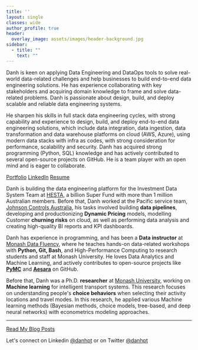 ```yaml
---
title: ''
layout: single
classes: wide
author_profile: true
header:
  overlay_image: assets/images/header-background.jpg
sidebar:
  - title: ""
    text: ""
---
```


Danh is keen on applying Data Engineering and DataOps tools to solve real-world data-related challenges and help businesses to build end-to-end data engineering solutions. He has experience collaborating with key stakeholders and acquiring domain knowledge to frame and solve data-related problems. Danh is passionate about design, build, and deploy scalable and reliable data engineering systems.

He sharpen his skills in full stack data engineering cycles, with strong capability and experience to design, build, and deploy end-to-end data engineering solutions, which include data integration, data ingestion, data transformation and data warehouse platforms on cloud (AWS, Azure), using modern data stacks with infra as codes, with strong consideration for performance, scalability and security. Danh has acquired strong programming (Python, SQL) knowledge and has actively contributed to several open-source projects on GitHub. He is a team player with an open mind and is eager to collaborate.


<p class="text-center"> <a href="https://danhphan.net/projects/" class="btn btn--info">Portfolio</a> <a href="https://www.linkedin.com/in/danhpt" class="btn btn--info">LinkedIn</a> <a href="https://danhphan.net/resume/" class="btn btn--info">Resume</a> </p>

Danh is building the data engineering platform for the Investment Data System Team at [HESTA](https://www.hesta.com.au/about-us), a billion Super Fund with more than 1 million Australian members. Before that, Danh worked at the Pacific service team, [Johnson Controls Australia](https://www.johnsoncontrols.com/en_au), his tasks involved building **data pipelines**, developing and productionizing **Dynamic Pricing** models, modelling Customer **churning risks** on cloud, as well as performing data analysis and creating high-quality BI reports and KPI dashboards.

Danh has experience in programming, and has been a **Data instructor** at [Monash Data Fluency](https://www.monash.edu/data-fluency/home), where he teaches hands-on data-related workshops with **Python, Git, Bash**, and High-Performance Computing to research students and staff at Monash University. He loves Data Analytics and Machine Learning, and actively contributes to open-source projects like **[PyMC](https://github.com/pymc-devs/pymc/pulls?q=danhphan)** and **[Aesara](https://github.com/aesara-devs/aesara/pulls?q=is%3Apr+author%3Adanhphan)** on GitHub.

Before that, Danh was a Ph.D. **researcher** at [Monash University](https://www.monash.edu/engineering/its), working on **Machine learning** for intelligent transport systems. This research focuses on understanding people's **choice behaviors** when selecting their activity locations and travel modes. In this research, he applied various Machine learning methods (Bayesian methods, choice models, tree-based, and deep neural networks) with econometrics modeling approaches. 

---

<p class="text-center"><a href="https://danhphan.net/blog/" class="btn btn--info">Read My Blog Posts</a></p>

Let's connect on Linkedin <a href="https://www.linkedin.com/in/danhpt">@danhpt</a> or on Twitter <a href="https://twitter.com/danhpt">@danhpt</a>

<!-- <a class="twitter-timeline" data-height="650" href="https://twitter.com/danhpt?ref_src=twsrc%5Etfw">Tweets by danh phan</a> <script async src="https://platform.twitter.com/widgets.js" charset="utf-8"></script> -->